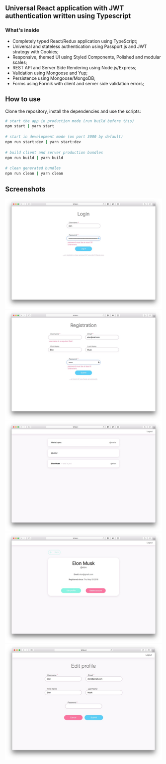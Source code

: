 ## Universal React application with JWT authentication written using Typescript

### What's inside

* Completely typed React/Redux application using TypeScript;
* Universal and stateless authentication using Passport.js and JWT strategy with Cookies;
* Responsive, themed UI using Styled Components, Polished and modular scales;
* REST API and Server Side Rendering using Node.js/Express;
* Validation using Mongoose and Yup;
* Persistence using Mongoose/MongoDB;
* Forms using Formik with client and server side validation errors;

## How to use

Clone the repository, install the dependencies and use the scripts:

```sh
# start the app in production mode (run build before this)
npm start | yarn start

# start in development mode (on port 3000 by default)
npm run start:dev | yarn start:dev

# build client and server production bundles
npm run build | yarn build

# clean generated bundles
npm run clean | yarn clean
```

## Screenshots

![Login page validation](/screenshots/1.jpg?raw=true "Login page validation")
![Registration page validation](/screenshots/2.jpg?raw=true "Registration page validation")
![Main page](/screenshots/3.jpg?raw=true "Main page")
![User profile page](/screenshots/4.jpg?raw=true "User profile page")
![Edit user profile](/screenshots/5.jpg?raw=true "Edit user profile")
